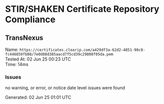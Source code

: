 # STIR/SHAKEN Certificate Repository Compliance

## TransNexus

Name: `https://certificates.clearip.com/a429df3a-62d2-4851-90c8-fc446859fb08/7e0d88d385aacd7f5cd39c29808f05da.pem`\
Tested At: 02 Jun 25 00:23 UTC\
Time: 14ms

### Issues

no warning, or error, or notice date level issues were found

Generated: 02 Jun 25 01:01 UTC